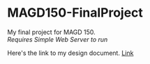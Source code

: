 # MAGD150-FinalProject
My final project for MAGD 150.  
*Requires Simple Web Server to run*  

Here's the link to my design document. [Link](https://docs.google.com/document/d/1MBqbhGFfhnVN9H6cxtQByHsC8A5Hd5qx_tzpD4zjIsA/edit?usp=sharing)
